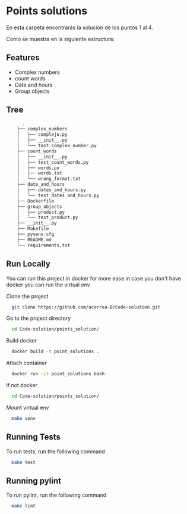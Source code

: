 
# Points solutions

En esta carpeta encontrarás la solución de los puntos 1 al 4.

Como se muestra en la siguiente estructura:

## Features

- Complex numbers
- count words
- Date and hours
- Group objects

## Tree

```bash
      .
    ├── complex_numbers
    │   ├── complejo.py
    │   ├── __init__.py
    │   └── test_complex_number.py
    ├── count_words
    │   ├── __init__.py
    │   ├── test_count_words.py
    │   ├── words.py
    │   ├── words.txt
    │   └── wrong_format.txt
    ├── date_and_hours
    │   ├── dates_and_hours.py
    │   └── test_dates_and_hours.py
    ├── Dockerfile
    ├── group_objects
    │   ├── product.py
    │   └── test_product.py
    ├── __init__.py
    ├── Makefile
    ├── pyvenv.cfg
    ├── README.md
    └── requirements.txt
```


## Run Locally

You can run this project in docker for more ease in case you don't have docker you can run the virtual env

Clone the project

```bash
  git clone https://github.com/acorrea-B/Code-solution.git
```

Go to the project directory

```bash
  cd Code-solution/points_solution/
```

Build docker

```bash
  docker build -t point_solutions .
```

Attach container

```bash
  docker run -it point_solutions bash
```

If not docker 

```bash
  cd Code-solution/points_solution/
```

Mount virtual env

```bash
  make venv
```
## Running Tests

To run tests, run the following command

```bash
  make test
```


## Running pylint

To run pylint, run the following command

```bash
  make lint
```